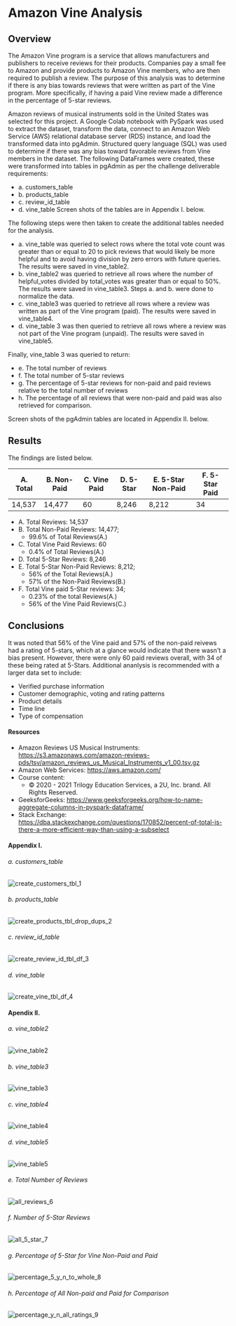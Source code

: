 # Amazon Vine Analysis 
## Overview
The Amazon Vine program is a service that allows manufacturers and publishers to receive reviews for their products. Companies pay a small fee to Amazon and provide products to Amazon Vine members, who are then required to publish a review. The purpose of this analysis was to determine if there is any bias towards reviews that were written as part of the Vine program. More specifically, if having a paid Vine review made a difference in the percentage of 5-star reviews.  

Amazon reviews of musical instruments sold in the United States was selected for this project. A Google Colab notebook with PySpark was used to extract the dataset, transform the data, connect to an Amazon Web Service (AWS) relational database server (RDS) instance, and load the transformed data into pgAdmin.  Structured query language (SQL) was used to determine if there was any bias toward favorable reviews from Vine members in the dataset. 
The following DataFrames were created, these were transformed into tables in pgAdmin as per the challenge deliverable requirements:
- a. customers_table
- b. products_table
- c. review_id_table
- d. vine_table
Screen shots of the tables are in Appendix I. below.

The following steps were then taken to create the additional tables needed for the analysis.
- a. vine_table was queried to select rows where the total vote count was greater than or equal to 20 to pick reviews that would likely be more helpful and to avoid having division by zero errors with future queries. The results were saved in vine_table2.
- b. vine_table2 was queried to retrieve all rows where the number of helpful_votes divided by total_votes was greater than or equal to 50%. The results were saved in vine_table3. Steps a. and b. were done to normalize the data.
- c. vine_table3 was queried to retrieve all rows where a review was written as part of the Vine program (paid). The results were saved in vine_table4.
- d. vine_table 3 was then queried to retrieve all rows where a review was not part of the Vine program (unpaid). The results were saved in vine_table5.

Finally, vine_table 3 was queried to return:
  - e. The total number of reviews
  - f. The total number of 5-star reviews
  - g. The percentage of 5-star reviews for non-paid and paid reviews relative to the total number of reviews    
  - h. The percentage of all reviews that were non-paid and paid was also retrieved for comparison.

Screen shots of the pgAdmin tables are located in Appendix II. below.

## Results
The findings are listed below.

| A. Total | B. Non-Paid | C. Vine Paid | D. 5-Star | E. 5-Star Non-Paid| F. 5-Star Paid| 
|----------|-------------|--------------|-----------|-------------------|---------------|
|  14,537  |   14,477    |        60    |     8,246 |             8,212 |            34 | 

- A. Total Reviews: 14,537
- B. Total Non-Paid Reviews: 14,477;
  - 99.6% of Total Reviews(A.)
- C. Total Vine Paid Reviews: 60
  - 0.4% of Total Reviews(A.)  
- D. Total 5-Star Reviews: 8,246
- E. Total 5-Star Non-Paid Reviews: 8,212;
  -  56% of the Total Reviews(A.) 
  -  57% of the Non-Paid Reviews(B.) 
- F. Total Vine paid 5-Star reviews: 34; 
  - 0.23% of the total Reviews(A.) 
  - 56% of the Vine Paid Reviews(C.)

## Conclusions
It was noted that 56% of the Vine paid and 57% of the non-paid reivews had a rating of 5-stars, which at a glance would indicate that there wasn't a bias present. However, there were only 60 paid reviews overall, with 34 of these being rated at 5-Stars. Additional ananlysis is recommended with a larger data set to include:
- Verified purchase information
- Customer demographic, voting and rating patterns
- Product details 
- Time line 
- Type of compensation  

#### Resources
- Amazon Reviews US Musical Instruments: https://s3.amazonaws.com/amazon-reviews-pds/tsv/amazon_reviews_us_Musical_Instruments_v1_00.tsv.gz
- Amazon Web Services: https://aws.amazon.com/
- Course content:
	- © 2020 - 2021 Trilogy Education Services, a 2U, Inc. brand. All Rights Reserved.
- GeeksforGeeks: https://www.geeksforgeeks.org/how-to-name-aggregate-columns-in-pyspark-dataframe/ 
- Stack Exchange: https://dba.stackexchange.com/questions/170852/percent-of-total-is-there-a-more-efficient-way-than-using-a-subselect
	
#### Appendix I.
###### a. customers_table
![create_customers_tbl_1](https://github.com/LleeMcD/Amazon_Vine_Analysis/blob/main/Resources/create_customers_tbl_1.png)
###### b. products_table
![create_products_tbl_drop_dups_2](https://github.com/LleeMcD/Amazon_Vine_Analysis/blob/main/Resources/create_products_tbl_drop_dups_2.png)
###### c. review_id_table
![create_review_id_tbl_df_3](https://github.com/LleeMcD/Amazon_Vine_Analysis/blob/main/Resources/create_review_id_tbl_df_3.png)
###### d. vine_table
![create_vine_tbl_df_4](https://github.com/LleeMcD/Amazon_Vine_Analysis/blob/main/Resources/create_vine_tbl_df_4.png)

#### Apendix II.
###### a. vine_table2
![vine_table2](https://github.com/LleeMcD/Amazon_Vine_Analysis/blob/main/Resources/vine_table2.png)
###### b. vine_table3
![vine_table3](https://github.com/LleeMcD/Amazon_Vine_Analysis/blob/main/Resources/vine_table3.png)
###### c. vine_table4
![vine_table4](https://github.com/LleeMcD/Amazon_Vine_Analysis/blob/main/Resources/vine_table4.png)
###### d. vine_table5
![vine_table5](https://github.com/LleeMcD/Amazon_Vine_Analysis/blob/main/Resources/vine_table5.png)
###### e. Total Number of Reviews
![all_reviews_6](https://github.com/LleeMcD/Amazon_Vine_Analysis/blob/main/Resources/all_reviews_6.png)
###### f. Number of 5-Star Reviews
![all_5_star_7](https://github.com/LleeMcD/Amazon_Vine_Analysis/blob/main/Resources/all_5_star_7.png)
###### g. Percentage of 5-Star for Vine Non-Paid and Paid
![percentage_5_y_n_to_whole_8](https://github.com/LleeMcD/Amazon_Vine_Analysis/blob/main/Resources/percentage_5_y_n_to_whole_8.png)
###### h. Percentage of All Non-paid and Paid for Comparison
![percentage_y_n_all_ratings_9](https://github.com/LleeMcD/Amazon_Vine_Analysis/blob/main/Resources/percentage_y_n_all_ratings_9.png)
